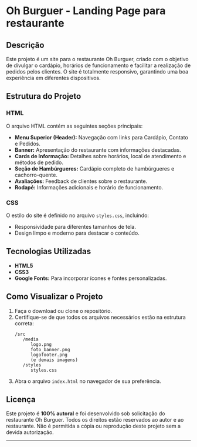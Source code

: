 # Oh Burguer - Landing Page para restaurante

## Descrição

Este projeto é um site para o restaurante Oh Burguer, criado com o objetivo de divulgar o cardápio, horários de funcionamento e facilitar a realização de pedidos pelos clientes. O site é totalmente responsivo, garantindo uma boa experiência em diferentes dispositivos.

## Estrutura do Projeto

### HTML
O arquivo HTML contém as seguintes seções principais:
- **Menu Superior (Header):** Navegação com links para Cardápio, Contato e Pedidos.
- **Banner:** Apresentação do restaurante com informações destacadas.
- **Cards de Informação:** Detalhes sobre horários, local de atendimento e métodos de pedido.
- **Seção de Hambúrgueres:** Cardápio completo de hambúrgueres e cachorro-quente.
- **Avaliações:** Feedback de clientes sobre o restaurante.
- **Rodapé:** Informações adicionais e horário de funcionamento.

### CSS
O estilo do site é definido no arquivo `styles.css`, incluindo:
- Responsividade para diferentes tamanhos de tela.
- Design limpo e moderno para destacar o conteúdo.

## Tecnologias Utilizadas
- **HTML5**
- **CSS3**
- **Google Fonts:** Para incorporar ícones e fontes personalizadas.

## Como Visualizar o Projeto
1. Faça o download ou clone o repositório.
2. Certifique-se de que todos os arquivos necessários estão na estrutura correta:
   ```
   /src
      /media
         logo.png
         foto_banner.png
         logofooter.png
         (e demais imagens)
      /styles
         styles.css
   ```
3. Abra o arquivo `index.html` no navegador de sua preferência.

## Licença

Este projeto é **100% autoral** e foi desenvolvido sob solicitação do restaurante Oh Burguer. Todos os direitos estão reservados ao autor e ao restaurante. Não é permitida a cópia ou reprodução deste projeto sem a devida autorização.

---